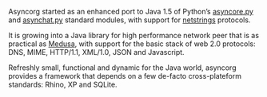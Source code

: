 Asyncorg started as an enhanced port to Java 1.5 of Python’s [asyncore.py](http://docs.python.org/lib/module-asyncore.html) and [asynchat.py](http://docs.python.org/lib/module-asynchat.html) standard modules, with support for [netstrings](http://cr.yp.to/proto/netstrings.txt) protocols.

It is growing into a Java library for high performance network peer that is as practical as [Medusa](http://www.nightmare.com/medusa/), with support for the basic stack of web 2.0 protocols: DNS, MIME, HTTP/1.1, XML/1.0, JSON and Javascript.

Refreshly small, functional and dynamic for the Java world, asyncorg provides a framework that depends on a few de-facto cross-plateform standards: Rhino, XP and SQLite.